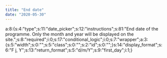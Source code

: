 ```yaml
---
title: "End date"
date: "2020-05-30"
---
```


a:8:{s:4:"type";s:11:"date\_picker";s:12:"instructions";s:81:"End date of the programme. Only the month and year will be displayed on the site.";s:8:"required";i:0;s:17:"conditional\_logic";i:0;s:7:"wrapper";a:3:{s:5:"width";s:0:"";s:5:"class";s:0:"";s:2:"id";s:0:"";}s:14:"display\_format";s:6:"F j, Y";s:13:"return\_format";s:5:"d/m/Y";s:9:"first\_day";i:1;}
